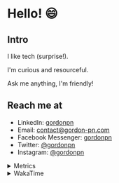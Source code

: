# Hello! 😄

## Intro

I like tech (surprise!).

I'm curious and resourceful.

Ask me anything, I'm friendly!

## Reach me at

- LinkedIn: [gordonpn](https://www.linkedin.com/in/gordonpn/)
- Email: [contact@gordon-pn.com](mailto:contact@gordon-pn.com)
- Facebook Messenger: [gordonpn](https://www.messenger.com/t/Gordonpn)
- Twitter: [@gordonpn](https://twitter.com/Gordonpn)
- Instagram: [@gordonpn](https://www.instagram.com/gordonpn/)

<details>
  <summary>Metrics</summary>

  <img align="center" src="https://github.com/gordonpn/gordonpn/blob/master/github-metrics.svg" alt="GitHub Metrics">

</details>

<details>
  <summary>WakaTime</summary>

  <!--START_SECTION:waka-->
![Code Time](http://img.shields.io/badge/Code%20Time-176%20hrs%2042%20mins-blue)

![Profile Views](http://img.shields.io/badge/Profile%20Views-1-blue)

**🐱 My GitHub Data** 

> 🏆 271 Contributions in the Year 2022
 > 
> 📦 136.6 kB Used in GitHub's Storage 
 > 
> 🚫 Not Opted to Hire
 > 
> 📜 32 Public Repositories 
 > 
> 🔑 15 Private Repositories  
 > 
**I'm an Early 🐤** 

```text
🌞 Morning    179 commits    █████░░░░░░░░░░░░░░░░░░░░   19.96% 
🌆 Daytime    342 commits    █████████░░░░░░░░░░░░░░░░   38.13% 
🌃 Evening    358 commits    ██████████░░░░░░░░░░░░░░░   39.91% 
🌙 Night      18 commits     ░░░░░░░░░░░░░░░░░░░░░░░░░   2.01%

```
📅 **I'm Most Productive on Wednesday** 

```text
Monday       153 commits    ████░░░░░░░░░░░░░░░░░░░░░   17.06% 
Tuesday      138 commits    ███░░░░░░░░░░░░░░░░░░░░░░   15.38% 
Wednesday    166 commits    ████░░░░░░░░░░░░░░░░░░░░░   18.51% 
Thursday     113 commits    ███░░░░░░░░░░░░░░░░░░░░░░   12.6% 
Friday       133 commits    ███░░░░░░░░░░░░░░░░░░░░░░   14.83% 
Saturday     69 commits     ██░░░░░░░░░░░░░░░░░░░░░░░   7.69% 
Sunday       125 commits    ███░░░░░░░░░░░░░░░░░░░░░░   13.94%

```


📊 **This Week I Spent My Time On** 

```text
⌚︎ Time Zone: America/Toronto

💬 Programming Languages: 
Python                   2 hrs 26 mins       ███████████░░░░░░░░░░░░░░   46.27% 
YAML                     1 hr 8 mins         █████░░░░░░░░░░░░░░░░░░░░   21.81% 
Bash                     30 mins             ██░░░░░░░░░░░░░░░░░░░░░░░   9.76% 
Docker                   29 mins             ██░░░░░░░░░░░░░░░░░░░░░░░   9.39% 
Makefile                 25 mins             ██░░░░░░░░░░░░░░░░░░░░░░░   7.93%

🔥 Editors: 
VS Code                  5 hrs 15 mins       █████████████████████████   100.0%

🐱‍💻 Projects: 
maplelegends-vote-reminde4 hrs 53 mins       ███████████████████████░░   93.0% 
dotfiles                 20 mins             █░░░░░░░░░░░░░░░░░░░░░░░░   6.49% 
dotfiles-starter-template1 min               ░░░░░░░░░░░░░░░░░░░░░░░░░   0.51%

💻 Operating System: 
Mac                      5 hrs 15 mins       █████████████████████████   100.0%

```

**I Mostly Code in JavaScript** 

```text
JavaScript               10 repos            ████░░░░░░░░░░░░░░░░░░░░░   18.87% 
Java                     10 repos            ████░░░░░░░░░░░░░░░░░░░░░   18.87% 
Python                   6 repos             ██░░░░░░░░░░░░░░░░░░░░░░░   11.32% 
Ruby                     4 repos             ██░░░░░░░░░░░░░░░░░░░░░░░   7.55% 
TypeScript               4 repos             ██░░░░░░░░░░░░░░░░░░░░░░░   7.55%

```


**Timeline**

![Chart not found](https://raw.githubusercontent.com/gordonpn/gordonpn/master/charts/bar_graph.png) 


 Last Updated on 17/06/2022 04:38:51 UTC
<!--END_SECTION:waka-->
</details>
